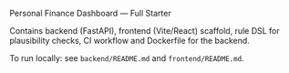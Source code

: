 Personal Finance Dashboard — Full Starter

Contains backend (FastAPI), frontend (Vite/React) scaffold, rule DSL for plausibility checks, CI workflow and Dockerfile for the backend.

To run locally: see `backend/README.md` and `frontend/README.md`.
